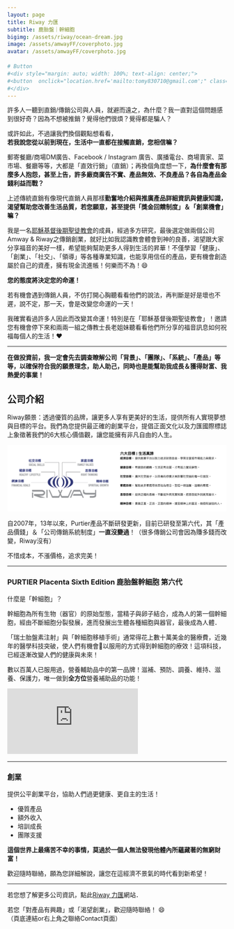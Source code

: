 ```yaml
---
layout: page
title: Riway 力匯
subtitle: 鹿胎盤｜幹細胞
bigimg: /assets/riway/ocean-dream.jpg
image: /assets/amwayFF/coverphoto.jpg
avatar: /assets/amwayFF/coverphoto.jpg

# Button
#<div style="margin: auto; width: 100%; text-align: center;">
#<button  onclick="location.href='mailto:tomy830710@gmail.com';" class="button">Email</button>
#</div>
---
```


許多人一聽到直銷/傳銷公司與人員，就避而遠之，為什麼？我一直對這個問題感到很好奇？因為不想被推銷？覺得他們很煩？覺得都是騙人？  

或許如此，不過讓我們換個觀點想看看，  
<b>若我說您從以前到現在，生活中一直都在接觸直銷，您相信嘛？</b>

郵寄餐廳/商場DM廣告、Facebook / Instagram 廣告、廣播電台、商場賣家、菜市場、餐廳等等，大都是「直效行銷」（直銷）；再換個角度想一下，<b>為什麼會有那麼多人抱怨，甚至上告，許多廠商廣告不實、產品無效、不良產品？各自為產品金錢利益而戰？</b>  

上述傳統直銷有像現代直銷人員那樣<b>勤奮地介紹與推廣產品詳細資訊與健康知識，渴望幫助您改善生活品質，若您願意，甚至提供「獎金回饋制度」＆「創業機會」嘛？</b>  


我是一名[耶穌基督後期聖徒教會]的成員，經過多方研究，最後選定做兩個公司Amway & Riway之傳銷創業，就好比如我認識教會體會到神的良善，渴望跟大家分享福音的美好一樣，希望能夠幫助更多人得到生活的昇華！不僅學習「健康」、「創業」、「社交」、「領導」等各種專業知識，也能享用信任的產品，更有機會創造屬於自己的資產，擁有現金流進帳！何樂而不為！:smile:

<b>您的態度將決定您的命運！</b>

若有機會遇到傳銷人員，不仿打開心胸聽看看他們的說法，再判斷是好是壞也不遲，說不定，那一天，會是改變您命運的一天！

我確實看過許多人因此而改變其命運！特別是在「耶穌基督後期聖徒教會」！邀請您有機會停下來和兩兩一組之傳教士長老姐妹聽看看他們所分享的福音訊息如何祝福每個人的生活！:heart:

---

<b>在做投資前，我一定會先去調查瞭解公司「背景」、「團隊」、「系統」、「產品」等等，以確保符合我的願景理念，助人助己，同時也是能幫助我成長＆獲得財富、我熱愛的事業！</b>

## 公司介紹

Riway願景：透過優質的品牌，讓更多人享有更美好的生活，提供所有人實現夢想與目標的平台。我們為您提供最正確的創業平台，提倡正面文化以及力匯國際標誌上象徵著我們的6大核心價值觀，讓您能擁有非凡自由的人生。

![Riway vision](/assets/riway/riway.png)

自2007年，13年以來，Purtier產品不斷研發更新，目前已研發至第六代，其「產品價錢」＆「公司傳銷系統制度」<b>一直沒變過</b>！（很多傳銷公司會因為賺多錢而改變，Riway沒有）

不惜成本，不漲價格，追求完美！

---

### PURTIER Placenta Sixth Edition 鹿胎盤幹細胞 第六代

什麼是「幹細胞」？  

幹細胞為所有生物（器官）的原始型態，當精子與卵子結合，成為人的第一個幹細胞，經由不斷細胞分裂發展，進而發展出生體各種細胞與器官，最後成為人體．

「瑞士胎盤素注射」與「幹細胞移植手術」通常得花上數十萬美金的醫療費，近幾年的醫學科技突破，使人們有機會以服用的方式得到幹細胞的療效！這項科技，已經逐漸改變人們的健康與未來！

數以百萬人已服用過，營養輔助品中的第一品牌！滋補、預防、調養、維持、滋養、保護力，唯一做到<b>全方位</b>營養補助品的功能！

<div class="embed-video">
<iframe src="https://www.youtube.com/embed/4lazUdJ8jho" frameborder="0" allow="accelerometer; autoplay; encrypted-media; gyroscope; picture-in-picture" allowfullscreen></iframe>
</div>

---

### 創業
提供公平創業平台，協助人們過更健康、更自主的生活！

* 優質產品
* 額外收入
* 培訓成長
* 團隊支援

<b>這個世界上最痛苦不幸的事情，莫過於一個人無法發現他體內所蘊藏著的無窮財富！</b>

歡迎隨時聯絡，願為您詳細解說，讓您在這經濟不景氣的時代看到新希望！

---

若您想了解更多公司資訊，點此[Riway 力匯]網站．

若您「對產品有興趣」或「渴望創業」，歡迎隨時聯絡！ :smile:  
（頁底連結or右上角之聯絡Contact頁面）

[Riway 力匯]: https://web.riway.com/zh-hant/about-us/introduction/
[耶穌基督後期聖徒教會]: https://www.churchofjesuschrist.org/?lang=zho
